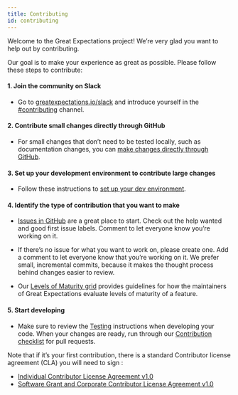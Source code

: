 ```yaml
---
title: Contributing
id: contributing
---
```


Welcome to the Great Expectations project! We’re very glad you want to help out by contributing.

Our goal is to make your experience as great as possible. Please follow these steps to contribute:

#### 1. Join the community on Slack

* Go to [greatexpectations.io/slack](https://greatexpectations.io/slack) and introduce yourself in the [#contributing](https://greatexpectationstalk.slack.com/archives/CV828B2UX) channel.

#### 2. Contribute small changes directly through GitHub 

* For small changes that don’t need to be tested locally, such as documentation changes, you can [make changes directly through GitHub](https://docs.greatexpectations.io/docs/contributing/contributing_github).

#### 3. Set up your development environment to contribute large changes
* Follow these instructions to [set up your dev environment](./contributing_setup.md).

#### 4. Identify the type of contribution that you want to make

* [Issues in GitHub](https://github.com/great-expectations/great_expectations/issues) are a great place to start. Check out the help wanted and good first issue labels. Comment to let everyone know you’re working on it.

* If there’s no issue for what you want to work on, please create one. Add a comment to let everyone know that you’re working on it. We prefer small, incremental commits, because it makes the thought process behind changes easier to review.

* Our [Levels of Maturity grid](./contributing_maturity.md) provides guidelines for how the maintainers of Great Expectations evaluate levels of maturity of a feature.

#### 5. Start developing
* Make sure to review the [Testing](./contributing_test.md) instructions when developing your code.  When your changes are ready, run through our
[Contribution checklist](./contributing_checklist.md) for pull requests.

Note that if it’s your first contribution, there is a standard Contributor license agreement (CLA) you will need to sign :
* [Individual Contributor License Agreement v1.0](https://docs.google.com/forms/d/e/1FAIpQLSdA-aWKQ15yBzp8wKcFPpuxIyGwohGU1Hx-6Pa4hfaEbbb3fg/viewform?usp=sf_link)
* [Software Grant and Corporate Contributor License Agreement v1.0](https://docs.google.com/forms/d/e/1FAIpQLSf3RZ_ZRWOdymT8OnTxRh5FeIadfANLWUrhaSHadg_E20zBAQ/viewform?usp=sf_link)
